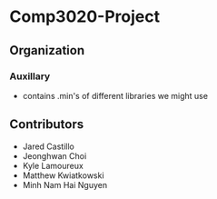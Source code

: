 # Comp3020-Project

## Organization
### Auxillary 
- contains .min's of different libraries we might use


## Contributors
* Jared Castillo
* Jeonghwan Choi
* Kyle Lamoureux
* Matthew Kwiatkowski
* Minh Nam Hai Nguyen